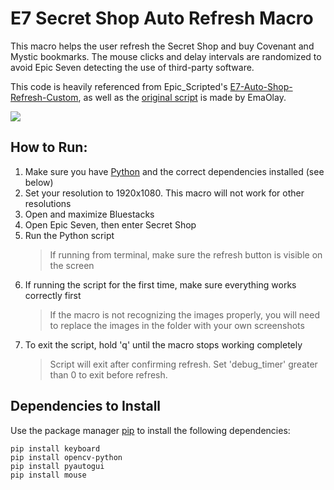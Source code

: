 # E7 Secret Shop Auto Refresh Macro
This macro helps the user refresh the Secret Shop and buy Covenant and Mystic bookmarks. The mouse clicks and delay intervals are randomized to avoid Epic Seven detecting the use of third-party software. 

This code is heavily referenced from Epic_Scripted's [E7-Auto-Shop-Refresh-Custom](https://github.com/EpicScipted/E7-Auto-Shop-Refresh-Custom), as well as the [original script](https://github.com/EmaOlay/E7-Auto-Shop-Refresh) is made by EmaOlay.

![](https://media.giphy.com/media/NSAX9N2SyPUVrih2E0/giphy-downsized-large.gif)

## How to Run:
1. Make sure you have [Python](https://www.python.org/downloads/) and the correct dependencies installed (see below)
2. Set your resolution to 1920x1080. This macro will not work for other resolutions
3. Open and maximize Bluestacks
4. Open Epic Seven, then enter Secret Shop
5. Run the Python script
	>If running from terminal, make sure the refresh button is visible on the screen
6. If running the script for the first time, make sure everything works correctly first
	>If the macro is not recognizing the images properly, you will need to replace the images in the folder with your own screenshots
7. To exit the script, hold 'q' until the macro stops working completely
    > Script will exit after confirming refresh. Set 'debug_timer' greater than 0 to exit before refresh.

## Dependencies to Install
Use the package manager [pip](https://pip.pypa.io/en/stable/installation/) to install the following dependencies:
```
pip install keyboard
pip install opencv-python
pip install pyautogui
pip install mouse
```
